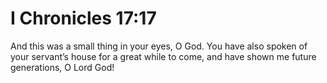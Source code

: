 # I Chronicles 17:17

And this was a small thing in your eyes, O God. You have also spoken of your servant’s house for a great while to come, and have shown me future generations, O Lord God!
